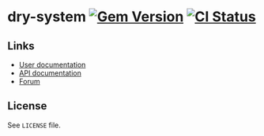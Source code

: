 <!--- This file is synced from hanakai-rb/repo-sync -->

[rubygem]: https://rubygems.org/gems/dry-system
[actions]: https://github.com/dry-rb/dry-system/actions

# dry-system [![Gem Version](https://badge.fury.io/rb/dry-system.svg)][rubygem] [![CI Status](https://github.com/dry-rb/dry-system/workflows/CI/badge.svg)][actions]

## Links

- [User documentation](https://dry-rb.org/gems/dry-system)
- [API documentation](http://rubydoc.info/gems/dry-system)
- [Forum](https://discourse.dry-rb.org)

## License

See `LICENSE` file.

